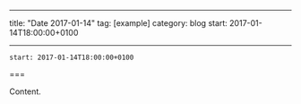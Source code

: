 
---
title: "Date 2017-01-14"
tag: [example]
category: blog
start: 2017-01-14T18:00:00+0100

---

``start: 2017-01-14T18:00:00+0100``

===

Content.
